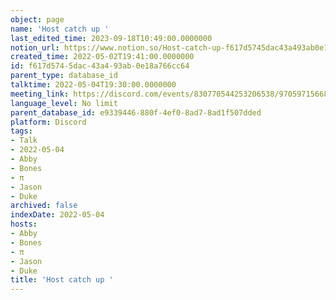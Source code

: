 ```yaml
---
object: page
name: 'Host catch up '
last_edited_time: 2023-09-18T10:49:00.0000000
notion_url: https://www.notion.so/Host-catch-up-f617d5745dac43a493ab0e18a766cc64
created_time: 2022-05-02T19:41:00.0000000
id: f617d574-5dac-43a4-93ab-0e18a766cc64
parent_type: database_id
talktime: 2022-05-04T19:30:00.0000000
meeting_link: https://discord.com/events/830770544253206538/970597156681568276
language_level: No limit
parent_database_id: e9339446-880f-4ef0-8ad7-8ad1f507dded
platform: Discord
tags:
- Talk
- 2022-05-04
- Abby
- Bones
- π
- Jason
- Duke
archived: false
indexDate: 2022-05-04
hosts:
- Abby
- Bones
- π
- Jason
- Duke
title: 'Host catch up '
---
```





